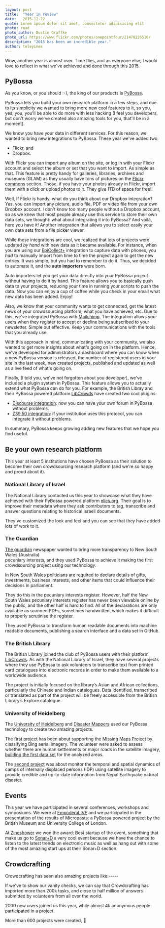 ```yaml
---
layout: post
title:  "Year in review"
date:   2015-12-22 
quote: Lorem ipsum dolor sit amet, consectetur adipisicing elit
photo: road 
photo_author: Dustin Graffke
photo_url: https://www.flickr.com/photos/onepointfour/21478226510/
description: "2015 has been an incredible year."
author: teleyinex
---
```


Wow, another year is almost over. Time flies, and as everyone else, I would love to
reflect in what we've achieved and done through this 2015.

## PyBossa

As you know, or you should :-), the king of our products is [PyBossa](http://pybossa.com). 

PyBossa lets you build your own research platform in a few steps, and due to its simplicity
we wanted to bring more new cool features to it, so you, yes, you, you'll be able to do more
with less hacking (I feel you developers, but don't worry we've created also amazing tools for
you, that'll be in a moment).


We know you have your data in different services. For this reason, we wanted to bring new integrations
to PyBossa. These year we've added two:

 *  Flickr, and
 *  Dropbox.

With Flickr you can import any album on the site, or log in with your Flickr account and select the album or set
that you want to import. As simple as that. This feature is pretty handy for galleries, libraries, archives
and museums (GLAM) as they usually have tons of pictures on the [Flickr commons]() section. Those, if you
have your photos already in Flickr, import them with a click or upload photos to it. They give 1TB of space
for free!!

Well, if Flickr is handy, what do you think about our Dropbox integration? Yes, you can import any
picture, audio file, PDF or video file from your own Dropbox account. I don't know too many people
without a Dropbox account, so as we knew that most people already use this service to store their own
data sets, we thought: what about integrating it into PyBossa? And voilà, here you have it! Another
integration that allows you to select easily your own data sets from a file picker viewer.

While these integrations are cool, we realized that lots of projects were updated *by hand* with
new data as it became available. For instance, when you are using our [EpiCollect+]() integration
to capture data with phones, you *had* to manually import from time to time the project again to get
the new entries. It was simple, but you had to remember to do it. Thus, we decided to automate it, 
and the **auto importers** were born.

Auto importers let you get your data directly into your PyBossa project without having to do it 
by hand. This feature allows you to basically push data to your projects, reducing your time in 
running your scripts to push the data. Now you can enjoy a cup of coffee while you check in your email what new data
has been added. Enjoy!

Also, we know that your community wants to get connected, get the latest news of your
crowdsourcing platform, what you have achieved, etc. Due to this, we've integrated PyBossa
with [Mailchimp](). The integration allows your users when they register to accept or decline
being subscribed to your newsletter. Simple but effective. Keep your communications with the tools
that you already use.

With this approach in mind, communicating with your community, we also wanted to get 
more insights about what's going on in the platform. Hence, we've developed for administrators
a dashboard where you can know when a new PyBossa version is released, the number of
registered users in your site in the last week, new created projects, published and updated
as well as a live feed of what's going on. 

Finally, (I told you, we've not forgotten about you developer), we've included a plugin
system in PyBossa. This feature allows you to actually extend what PyBossa can do for you.
For example, the British Libray and their PyBossa powered platform [LibCrowds](https://github.com/LibCrowds/Z3950-pybossa-plugin) have 
created two cool plugins:

 * [Discourse integration](https://github.com/LibCrowds/discourse-pybossa-plugin): now you can have your own forum in PyBossa without problems.
 * [Z39.50 integration](https://github.com/LibCrowds/Z3950-pybossa-plugin): if your institution uses this protocol, you can integrate it without problems.

In summary, PyBossa keeps growing adding new features that we hope you find useful.

## Be your own research platform

This year at least 5 institutions have chosen PyBossa as their solution to become their
own crowdsourcing research platform (and we're so happy and proud about it). 

### National Library of Israel

The National Library contacted us this year to showcase what they have achieved with
their PyBossa powered platform [nlics.org](http://nlics.org). Their goal is to improve 
their metadata where they ask contributors to tag, transcribe and answer questions 
relating to historical Israeli documents.

They've customized the look and feel and you can see that they have added lots of work to it.


### The Guardian

[The guardian](http://www.theguardian.com/australia-news/datablog/2015/mar/09/why-were-crowdsourcing-the-nsw-pecuniary-interests-register-faq) newspaper wanted to bring more transparency to New South Wales (Australia)  
pecuniary interests, and they used PyBossa to achieve it making the first crowdsourcing 
project using our technology. 

In New South Wales politicians are required to declare details of gifts, investments, 
business interests, and other items that could influence their decisions in parliament. 

They do this in the pecuniary interests register. However, half the New South Wales 
pecuniary interests register has never been viewable online by the public, and the 
other half is hard to find. All of the declarations are only available as scanned 
PDFs, sometimes handwritten, which makes it difficult to properly scrutinise the register.

They used PyBossa to transform human readable documents into machine readable documents, 
publishing a search interface and a data set in GitHub.

### The British Library

The British Library joined the club of PyBossa users with their platform [LibCrowds](http://libcrowds.com/).
As with the National Library of Israel, they have several projects where they use PyBossa 
to ask volunteers to transcribe text from printed card catalogues into electronic records 
in order to make them available to a worldwide audience. 

The project is initially focused on the library’s Asian and African collections, 
particularly the Chinese and Indian catalogues. Data identified, transcribed or 
translated as part of the project will be freely accessible from the 
British Library’s Explore catalogue.

### University of Heidelberg

The [University of Heidelberg](http://www.heidelberg.edu/) and [Disaster Mappers](https://disastermappers.wordpress.com/) used our PyBossa technology to create two amazing projects.

The [first project](http://crowdmap.geog.uni-heidelberg.de/app/missing_maps_follow_up/) has been about supporting the [Missing Maps Project](http://www.missingmaps.org/) by classifying 
Bing aerial imagery. The volunteer were asked to assess whether there are human 
settlements or major roads in the satellite imagery, [building the first data set](http://umap.openstreetmap.fr/es/map/missing-maps-south-kivu-region-human-settlements-a_53739#9/-2.9842/28.9970) for the
analyzed areas.

The [second project](http://crowdmap.geog.uni-heidelberg.de/app/shelter_dynamics/) was about monitor the temporal and spatial dynamics of camps of 
internally displaced persons (IDP) using satellite imagery to provide credible and 
up-to-date information from Nepal Earthquake natural disaster.

## Events

This year we have participated in several conferences, workshops and symposiums. We were at
[EmpoderaLIVE]() and we participated in the presentation of the results of Micropasts: a PyBossa
powered project by the British Museum and University College of London. 

At [Zincshower]() we won the award: Best startup of the event, something that make us go to
[Sonar+D]() a very cool event because we have the chance to listen to the latest trends on
electronic music as well as hang out with some of the most amazing start ups at their Sonar+D
section.


## Crowdcrafting

Crowdcrafting has seen also amazing projects like:-----

If we've to show our vanity checks, we can say that Crowdcrafting has imported more than 200k tasks, and close to 
half million of answers submitted by volunteers from all over the world.

2000 new users joined us this year, while almost 4k anonymous people participated in a project.

More than 600 projects were created, 
